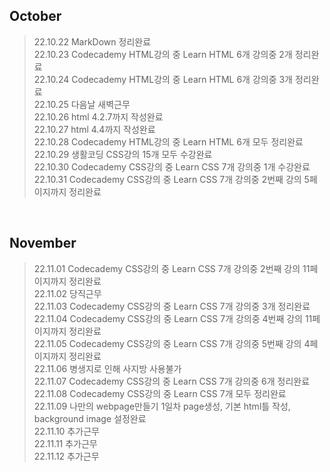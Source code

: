 ## October <br/>
> 22.10.22 MarkDown 정리완료<br/>
> 22.10.23 Codecademy HTML강의 중 Learn HTML 6개 강의중 2개 정리완료<br/>
> 22.10.24 Codecademy HTML강의 중 Learn HTML 6개 강의중 3개 정리완료<br/>
> 22.10.25 다음날 새벽근무<br/>
> 22.10.26 html 4.2.7까지 작성완료<br/>
> 22.10.27 html 4.4까지 작성완료<br/>
> 22.10.28 Codecademy HTML강의 중 Learn HTML 6개 모두 정리완료<br/>
> 22.10.29 생활코딩 CSS강의 15개 모두 수강완료<br/>
> 22.10.30 Codecademy CSS강의 중 Learn CSS 7개 강의중 1개 수강완료<br/>
> 22.10.31 Codecademy CSS강의 중 Learn CSS 7개 강의중 2번째 강의 5페이지까지 정리완료<br/>
<br/>

## November <br/>
> 22.11.01 Codecademy CSS강의 중 Learn CSS 7개 강의중 2번째 강의 11페이지까지 정리완료<br/>
> 22.11.02 당직근무<br/>
> 22.11.03 Codecademy CSS강의 중 Learn CSS 7개 강의중 3개 정리완료<br/>
> 22.11.04 Codecademy CSS강의 중 Learn CSS 7개 강의중 4번째 강의 11페이지까지 정리완료<br/>
> 22.11.05 Codecademy CSS강의 중 Learn CSS 7개 강의중 5번째 강의 4페이지까지 정리완료<br/>
> 22.11.06 병생지로 인해 사지방 사용불가 <br/>
> 22.11.07 Codecademy CSS강의 중 Learn CSS 7개 강의중 6개 정리완료<br/>
> 22.11.08 Codecademy CSS강의 중 Learn CSS 7개 모두 정리완료<br/>
> 22.11.09 나만의 webpage만들기 1일차 page생성, 기본 html틀 작성, background image 설정완료<br/>
> 22.11.10 추가근무<br/>
> 22.11.11 추가근무<br/>
> 22.11.12 추가근무<br/>
